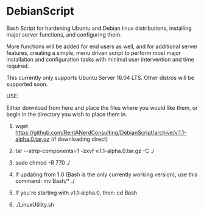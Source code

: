 # DebianScript
Bash Script for hardening Ubuntu and Debian linux distributions, installing major server functions, and configuring them.

More functions will be added for end users as well, and for additional server features, creating a simple,
menu driven script to perform most major installation and configuration tasks with minimal user intervention and time required.

This currently only supports Ubuntu Server 16.04 LTS. Other distros will be supported soon.

USE:

Either download from here and place the files where you would like them, or begin in the directory you wish to place them in.

1) wget https://github.com/RentANerdConsulting/DebianScript/archive/v.1.1-alpha.0.tar.gz (if downloading direct)

2) tar --strip-components=1 -zxvf v.1.1-alpha.0.tar.gz -C ./

3) sudo chmod -R 770 ./

4) If updating from 1.0 (Bash is the only currently working version), use this command: mv Bash/* ./

5) If you're starting with v1.1-alpha.0, then: cd Bash

6) ./LinuxUtility.sh
